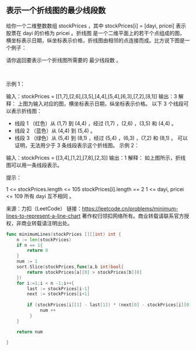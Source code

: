 ## 表示一个折线图的最少线段数
给你一个二维整数数组 stockPrices ，其中 stockPrices[i] = [dayi, pricei] 表示股票在 dayi 的价格为 pricei 。折线图 是一个二维平面上的若干个点组成的图，横坐标表示日期，纵坐标表示价格，折线图由相邻的点连接而成。比方说下图是一个例子：


请你返回要表示一个折线图所需要的 最少线段数 。

 

示例 1：



输入：stockPrices = [[1,7],[2,6],[3,5],[4,4],[5,4],[6,3],[7,2],[8,1]]
输出：3
解释：
上图为输入对应的图，横坐标表示日期，纵坐标表示价格。
以下 3 个线段可以表示折线图：
- 线段 1 （红色）从 (1,7) 到 (4,4) ，经过 (1,7) ，(2,6) ，(3,5) 和 (4,4) 。
- 线段 2 （蓝色）从 (4,4) 到 (5,4) 。
- 线段 3 （绿色）从 (5,4) 到 (8,1) ，经过 (5,4) ，(6,3) ，(7,2) 和 (8,1) 。
可以证明，无法用少于 3 条线段表示这个折线图。
示例 2：



输入：stockPrices = [[3,4],[1,2],[7,8],[2,3]]
输出：1
解释：
如上图所示，折线图可以用一条线段表示。
 

提示：

1 <= stockPrices.length <= 105
stockPrices[i].length == 2
1 <= dayi, pricei <= 109
所有 dayi 互不相同 。

来源：力扣（LeetCode）
链接：https://leetcode.cn/problems/minimum-lines-to-represent-a-line-chart
著作权归领扣网络所有。商业转载请联系官方授权，非商业转载请注明出处。
```go
func minimumLines(stockPrices [][]int) int {
    n := len(stockPrices)
    if n == 1{
        return 0
    }
    num := 1
    sort.Slice(stockPrices,func(a,b int)bool{
        return stockPrices[a][0] > stockPrices[b][0] 
    })
    for i:=1;i < n -1;i++{
        last := stockPrices[i-1]
        next := stockPrices[i+1]
        
        if (stockPrices[i][1] - last[1]) * (next[0] - stockPrices[i][0]) != (next[1] -stockPrices[i][1]) * (stockPrices[i][0] - last[0]){
             num ++
         }
    }

    return num

}
```
